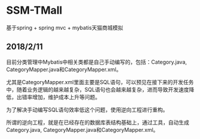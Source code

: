 # SSM-TMall
基于spring + spring mvc + mybatis天猫商城模拟


## 2018/2/11

目前分类管理中Mybatis中相关类都是自己手动编写的，包括：Category.java, CategoryMapper.java和CategoryMapper.xml。

尤其是CategoryMapper.xml里面主要是SQL语句，可以预见在接下来的开发任务中，随着业务逻辑的越来越复杂，SQL语句也会越来越复杂，进而导致开发速度降低，出错率增加，维护成本上升等问题。

为了解决手动编写SQL语句效率低这个问题，使用逆向工程进行重构。 

所谓的逆向工程，就是在已经存在的数据库表结构基础上，通过工具，自动生成Category.java, CategoryMapper.java和CategoryMapper.xml。

